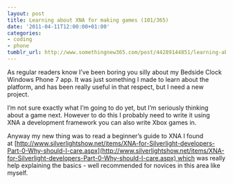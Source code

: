 ```yaml
---
layout: post
title: Learning about XNA for making games (101/365)
date: '2011-04-11T12:00:00+01:00'
categories:
- coding
- phone
tumblr_url: http://www.somethingnew365.com/post/44289144851/learning-about-xna-for-making-games-101365
---
```

As regular readers know I’ve been boring you silly about my Bedside Clock Windows Phone 7 app. It was just something I made to learn about the platform, and has been really useful in that respect, but I need a new project.

I’m not sure exactly what I’m going to do yet, but I’m seriously thinking about a game next. However to do this I probably need to write it using XNA a development framework you can also write Xbox games in.

Anyway my new thing was to read a beginner’s guide to XNA I found at [http://www.silverlightshow.net/items/XNA-for-Silverlight-developers-Part-0-Why-should-I-care.aspx](http://www.silverlightshow.net/items/XNA-for-Silverlight-developers-Part-0-Why-should-I-care.aspx) which was really help explaining the basics - well recommended for novices in this area like myself.
